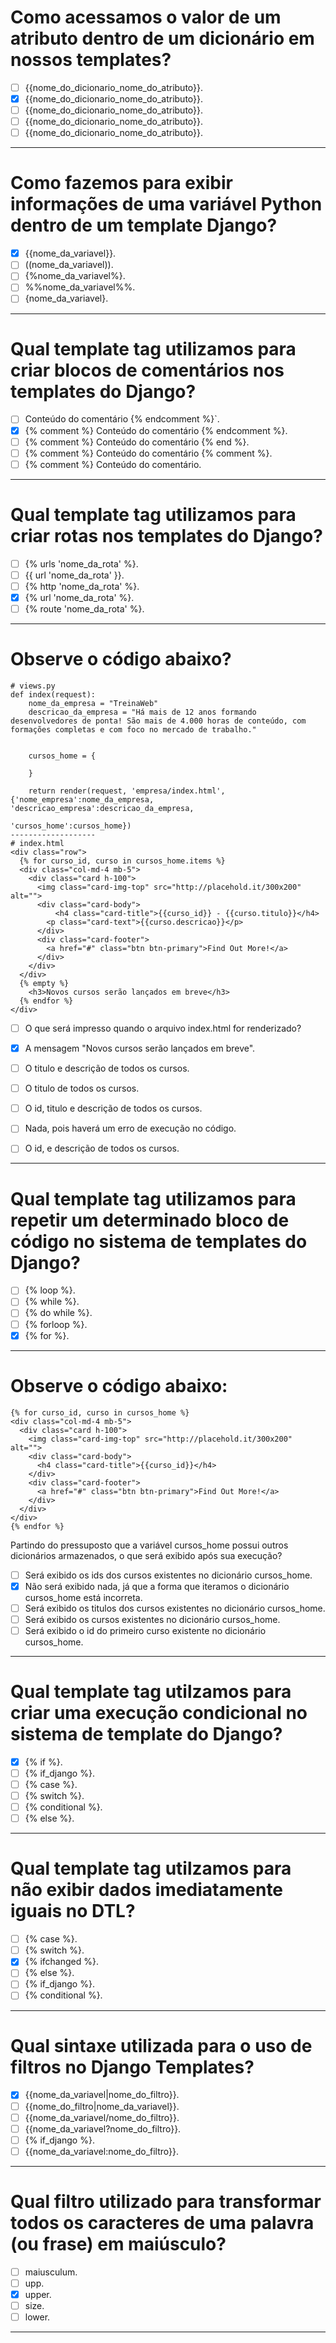 # Como acessamos o valor de um atributo dentro de um dicionário em nossos templates?

- [ ] {{nome_do_dicionario_nome_do_atributo}}.
- [x] {{nome_do_dicionario_nome_do_atributo}}.
- [ ] {{nome_do_dicionario_nome_do_atributo}}.
- [ ] {{nome_do_dicionario_nome_do_atributo}}.
- [ ] {{nome_do_dicionario_nome_do_atributo}}.

<hr>

# Como fazemos para exibir informações de uma variável Python dentro de um template Django?

- [x] {{nome_da_variavel}}.
- [ ] ((nome_da_variavel)).
- [ ] {%nome_da_variavel%}.
- [ ] %%nome_da_variavel%%.
- [ ] {nome_da_variavel}.
<hr>

# Qual template tag utilizamos para criar blocos de comentários nos templates do Django?

- [ ] Conteúdo do comentário {% endcomment %}`.
- [x] {% comment %} Conteúdo do comentário {% endcomment %}.
- [ ] {% comment %} Conteúdo do comentário {% end %}.
- [ ] {% comment %} Conteúdo do comentário {% comment %}.
- [ ] {% comment %} Conteúdo do comentário.
<hr>

# Qual template tag utilizamos para criar rotas nos templates do Django?

- [ ] {% urls 'nome_da_rota' %}.
- [ ] {{ url 'nome_da_rota' }}.
- [ ] {% http 'nome_da_rota' %}.
- [x] {% url 'nome_da_rota' %}.
- [ ] {% route 'nome_da_rota' %}.
<hr>

# Observe o código abaixo?

```
# views.py
def index(request):
    nome_da_empresa = "TreinaWeb"
    descricao_da_empresa = "Há mais de 12 anos formando desenvolvedores de ponta! São mais de 4.000 horas de conteúdo, com formações completas e com foco no mercado de trabalho."


    cursos_home = {

    }

    return render(request, 'empresa/index.html', {'nome_empresa':nome_da_empresa, 'descricao_empresa':descricao_da_empresa,
                                                  'cursos_home':cursos_home})
-------------------
# index.html
<div class="row">
  {% for curso_id, curso in cursos_home.items %}
  <div class="col-md-4 mb-5">
    <div class="card h-100">
      <img class="card-img-top" src="http://placehold.it/300x200" alt="">
      <div class="card-body">
          <h4 class="card-title">{{curso_id}} - {{curso.titulo}}</h4>
        <p class="card-text">{{curso.descricao}}</p>
      </div>
      <div class="card-footer">
        <a href="#" class="btn btn-primary">Find Out More!</a>
      </div>
    </div>
  </div>
  {% empty %}
    <h3>Novos cursos serão lançados em breve</h3>
  {% endfor %}
</div>
```



- [ ] O que será impresso quando o arquivo index.html for renderizado?

- [x] A mensagem "Novos cursos serão lançados em breve".

- [ ] O titulo e descrição de todos os cursos.

- [ ] O titulo de todos os cursos.

- [ ] O id, titulo e descrição de todos os cursos.

- [ ] Nada, pois haverá um erro de execução no código.

- [ ] O id, e descrição de todos os cursos.
<hr>

# Qual template tag utilizamos para repetir um determinado bloco de código no sistema de templates do Django?

- [ ] {% loop %}.
- [ ] {% while %}.
- [ ] {% do while %}.
- [ ] {% forloop %}.
- [x] {% for %}.
<hr>

# Observe o código abaixo:



```
{% for curso_id, curso in cursos_home %}
<div class="col-md-4 mb-5">
  <div class="card h-100">
    <img class="card-img-top" src="http://placehold.it/300x200" alt="">
    <div class="card-body">
      <h4 class="card-title">{{curso_id}}</h4>
    </div>
    <div class="card-footer">
      <a href="#" class="btn btn-primary">Find Out More!</a>
    </div>
  </div>
</div>
{% endfor %}

```
Partindo do pressuposto que a variável cursos_home possui outros dicionários armazenados, o que será exibido após sua execução?

- [ ] Será exibido os ids dos cursos existentes no dicionário cursos_home.
- [x] Não será exibido nada, já que a forma que iteramos o dicionário cursos_home está incorreta.
- [ ] Será exibido os titulos dos cursos existentes no dicionário cursos_home.
- [ ] Será exibido os cursos existentes no dicionário cursos_home.
- [ ] Será exibido o id do primeiro curso existente no dicionário cursos_home.

<hr>

# Qual template tag utilzamos para criar uma execução condicional no sistema de template do Django?

- [x] {% if %}.
- [ ] {% if_django %}.
- [ ] {% case %}.
- [ ] {% switch %}.
- [ ] {% conditional %}.
- [ ] {% else %}.
<hr>

# Qual template tag utilzamos para não exibir dados imediatamente iguais no DTL?

- [ ] {% case %}.
- [ ] {% switch %}.
- [X] {% ifchanged %}.
- [ ] {% else %}.
- [ ] {% if_django %}.
- [ ] {% conditional %}.
<hr>

# Qual sintaxe utilizada para o uso de filtros no Django Templates?

- [x] {{nome_da_variavel|nome_do_filtro}}.
- [ ] {{nome_do_filtro|nome_da_variavel}}.
- [ ] {{nome_da_variavel/nome_do_filtro}}.
- [ ] {{nome_da_variavel?nome_do_filtro}}.
- [ ] {% if_django %}.
- [ ] {{nome_da_variavel:nome_do_filtro}}.
<hr>

# Qual filtro utilizado para transformar todos os caracteres de uma palavra (ou frase) em maiúsculo?

- [ ] maiusculum.
- [ ] upp.
- [x] upper.
- [ ] size.
- [ ] lower.
<hr>